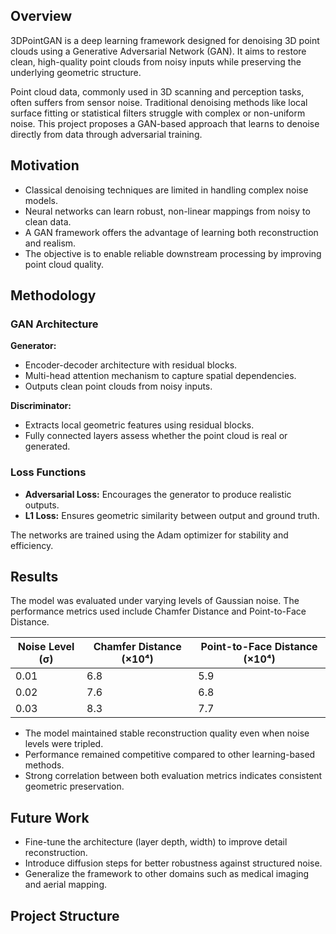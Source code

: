 ## Overview

3DPointGAN is a deep learning framework designed for denoising 3D point clouds using a Generative Adversarial Network (GAN). It aims to restore clean, high-quality point clouds from noisy inputs while preserving the underlying geometric structure.

Point cloud data, commonly used in 3D scanning and perception tasks, often suffers from sensor noise. Traditional denoising methods like local surface fitting or statistical filters struggle with complex or non-uniform noise. This project proposes a GAN-based approach that learns to denoise directly from data through adversarial training.


## Motivation

- Classical denoising techniques are limited in handling complex noise models.
- Neural networks can learn robust, non-linear mappings from noisy to clean data.
- A GAN framework offers the advantage of learning both reconstruction and realism.
- The objective is to enable reliable downstream processing by improving point cloud quality.


## Methodology

### GAN Architecture

**Generator:**

- Encoder-decoder architecture with residual blocks.
- Multi-head attention mechanism to capture spatial dependencies.
- Outputs clean point clouds from noisy inputs.

**Discriminator:**

- Extracts local geometric features using residual blocks.
- Fully connected layers assess whether the point cloud is real or generated.

### Loss Functions

- **Adversarial Loss:** Encourages the generator to produce realistic outputs.
- **L1 Loss:** Ensures geometric similarity between output and ground truth.

The networks are trained using the Adam optimizer for stability and efficiency.


## Results

The model was evaluated under varying levels of Gaussian noise. The performance metrics used include Chamfer Distance and Point-to-Face Distance.

| Noise Level (σ) | Chamfer Distance (×10⁴) | Point-to-Face Distance (×10⁴) |
|------------------|--------------------------|-------------------------------|
| 0.01             | 6.8                      | 5.9                           |
| 0.02             | 7.6                      | 6.8                           |
| 0.03             | 8.3                      | 7.7                           |

- The model maintained stable reconstruction quality even when noise levels were tripled.
- Performance remained competitive compared to other learning-based methods.
- Strong correlation between both evaluation metrics indicates consistent geometric preservation.


## Future Work

- Fine-tune the architecture (layer depth, width) to improve detail reconstruction.
- Introduce diffusion steps for better robustness against structured noise.
- Generalize the framework to other domains such as medical imaging and aerial mapping.


## Project Structure

